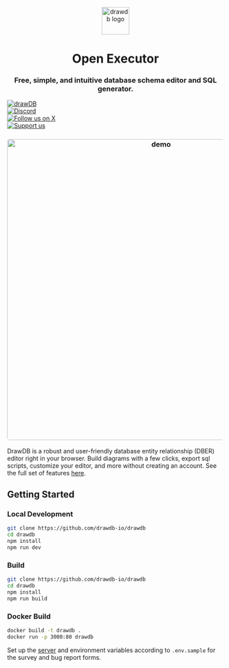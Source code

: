<div align="center">
    <img width="64" alt="drawdb logo" src="./src/assets/icon-dark.png">
    <h1>Open Executor</h1>
</div>

<h3 align="center">Free, simple, and intuitive database schema editor and SQL generator.</h3>

<div align="center" style="margin-bottom:12px;">
    <a href="https://drawdb.app/" style="display: flex; align-items: center;">
        <img src="https://img.shields.io/badge/Start%20building-grey" alt="drawDB"/>
    </a>
    <a href="https://discord.gg/BrjZgNrmR6" style="display: flex; align-items: center;">
        <img src="https://img.shields.io/discord/1196658537208758412.svg?label=Join%20the%20Discord&logo=discord" alt="Discord"/>
    </a>
    <a href="https://x.com/drawDB_" style="display: flex; align-items: center;">
        <img src="https://img.shields.io/badge/Follow%20us%20on%20X-blue?logo=X" alt="Follow us on X"/>
    </a>
    <a href="https://buymeacoffee.com/drawdb" style="display: flex; align-items: center;">
        <img src="https://img.shields.io/badge/Support%20us-grey?logo=buymeacoffee" alt="Support us"/>
    </a>
</div>

<h3 align="center"><img width="700" style="border-radius:5px;" alt="demo" src="drawdb.png"></h3>

DrawDB is a robust and user-friendly database entity relationship (DBER) editor right in your browser. Build diagrams with a few clicks, export sql scripts, customize your editor, and more without creating an account. See the full set of features [here](https://drawdb.app/).

## Getting Started

### Local Development

```bash
git clone https://github.com/drawdb-io/drawdb
cd drawdb
npm install
npm run dev
```

### Build

```bash
git clone https://github.com/drawdb-io/drawdb
cd drawdb
npm install
npm run build
```

### Docker Build

```bash
docker build -t drawdb .
docker run -p 3000:80 drawdb
```

Set up the [server](https://github.com/drawdb-io/drawdb-server) and environment variables according to `.env.sample` for the survey and bug report forms.
